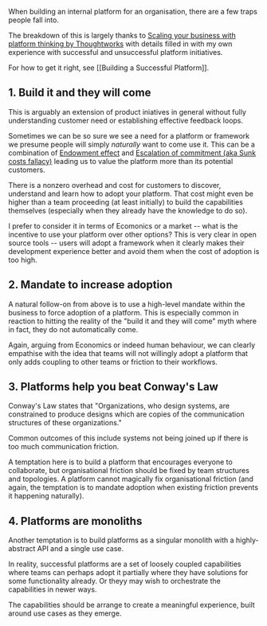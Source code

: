 When building an internal platform for an organisation, there are a few traps people fall into.

The breakdown of this is largely thanks to [Scaling your business with platform thinking by Thoughtworks](https://www.thoughtworks.com/en-gb/what-we-do/enterprise-modernization-platforms-cloud/empc-hub/scaling-your-business-with-platform-thinking) with details filled in with my own experience with successful and unsuccessful platform initiatives.

For how to get it right, see [[Building a Successful Platform]].

## 1. Build it and they will come

This is arguably an extension of product iniatives in general without fully understanding customer need or establishing effective feedback loops.

Sometimes we can be so sure we see a need for a platform or framework we presume people will simply _naturally_ want to come use it. This can be a combination of [Endowment effect](https://en.wikipedia.org/wiki/Endowment_effect) and [Escalation of commitment (aka Sunk costs fallacy)](https://en.wikipedia.org/wiki/Escalation_of_commitment) leading us to value the platform more than its potential customers.

There is a nonzero overhead and cost for customers to discover, understand and learn how to adopt your platform. That cost might even be higher than a team proceeding (at least initially) to build the capabilities themselves (especially when they already have the knowledge to do so).

I prefer to consider it in terms of Ecomonics or a market -- what is the incentive to use your platform over other options? This is very clear in open source tools -- users will adopt a framework when it clearly makes their development experience better and avoid them when the cost of adoption is too high.

## 2. Mandate to increase adoption

A natural follow-on from above is to use a high-level mandate within the business to force adoption of a platform. This is especially common in reaction to hitting the reality of the "build it and they will come" myth where in fact, they do not automatically come.

Again, arguing from Economics or indeed human behaviour, we can clearly empathise with the idea that teams will not willingly adopt a platform that only adds coupling to other teams or friction to their workflows.

## 3. Platforms help you beat Conway's Law

Conway's Law states that "Organizations, who design systems, are constrained to produce designs which are copies of the communication structures of these organizations."

Common outcomes of this include systems not being joined up if there is too much communication friction.

A temptation here is to build a platform that encourages everyone to collaborate, but organisational friction should be fixed by team structures and topologies. A platform cannot magically fix organisational friction (and again, the temptation is to mandate adoption when existing friction prevents it happening naturally).

## 4. Platforms are monoliths

Another temptation is to build platforms as a singular monolith with a highly-abstract API and a single use case.

In reality, successful platforms are a set of loosely coupled capabilities where teams can perhaps adopt it partially where they have solutions for some functionality already. Or theyy may wish to orchestrate the capabilities in newer ways.

The capabilities should be arrange to create a meaningful experience, built around use cases as they emerge.
